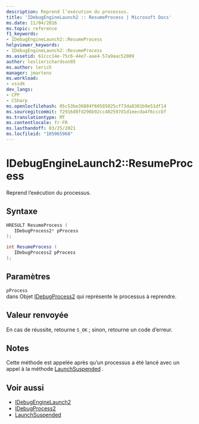 ```yaml
---
description: Reprend l’exécution du processus.
title: 'IDebugEngineLaunch2 :: ResumeProcess | Microsoft Docs'
ms.date: 11/04/2016
ms.topic: reference
f1_keywords:
- IDebugEngineLaunch2::ResumeProcess
helpviewer_keywords:
- IDebugEngineLaunch2::ResumeProcess
ms.assetid: 61ccc14e-75c6-44e7-aae4-57a9aac52089
author: leslierichardson95
ms.author: lerich
manager: jmartens
ms.workload:
- vssdk
dev_langs:
- CPP
- CSharp
ms.openlocfilehash: 05c53be36884f60585025cf73da8301b9e51df14
ms.sourcegitcommit: f2916d8fd296b92cc402597d1d1eecda4f6cccbf
ms.translationtype: MT
ms.contentlocale: fr-FR
ms.lasthandoff: 03/25/2021
ms.locfileid: "105065968"
---
```

# <a name="idebugenginelaunch2resumeprocess"></a>IDebugEngineLaunch2::ResumeProcess
Reprend l’exécution du processus.

## <a name="syntax"></a>Syntaxe

```cpp
HRESULT ResumeProcess ( 
   IDebugProcess2* pProcess
);
```

```csharp
int ResumeProcess ( 
   IDebugProcess2 pProcess
);
```

## <a name="parameters"></a>Paramètres
`pProcess`\
dans Objet [IDebugProcess2](../../../extensibility/debugger/reference/idebugprocess2.md) qui représente le processus à reprendre.

## <a name="return-value"></a>Valeur renvoyée
 En cas de réussite, retourne `S_OK` ; sinon, retourne un code d’erreur.

## <a name="remarks"></a>Notes
 Cette méthode est appelée après qu’un processus a été lancé avec un appel à la méthode [LaunchSuspended](../../../extensibility/debugger/reference/idebugenginelaunch2-launchsuspended.md) .

## <a name="see-also"></a>Voir aussi
- [IDebugEngineLaunch2](../../../extensibility/debugger/reference/idebugenginelaunch2.md)
- [IDebugProcess2](../../../extensibility/debugger/reference/idebugprocess2.md)
- [LaunchSuspended](../../../extensibility/debugger/reference/idebugenginelaunch2-launchsuspended.md)
